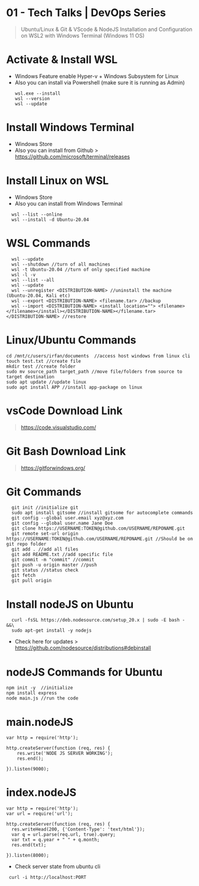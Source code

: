 # 01 - Tech Talks | DevOps Series
> Ubuntu/Linux & Git & VScode & NodeJS Installation and Configuration on WSL2 with Windows Terminal (Windows 11 OS)


# Activate & Install WSL
- Windows Feature enable Hyper-v + Windows Subsystem for Linux
- Also you can install via Powershell (make sure it is running as Admin)
  ```
  wsl.exe --install
  wsl --version
  wsl --update
  ```


# Install Windows Terminal
- Windows Store
- Also you can install from Github > https://github.com/microsoft/terminal/releases


# Install Linux on WSL
- Windows Store
- Also you can install from Windows Terminal

```
  wsl --list --online
  wsl --install -d Ubuntu-20.04
```


# WSL Commands

```
  wsl --update
  wsl --shutdown //turn of all machines
  wsl -t Ubuntu-20.04 //turn of only specified machine
  wsl -l -v
  wsl --list --all
  wsl --update
  wsl --unregister <DISTRIBUTION-NAME> //uninstall the machine (Ubuntu-20.04, Kali etc)
  wsl --export <DISTRIBUTION-NAME> <filename.tar> //backup
  wsl --import <DISTRIBUTION-NAME> <install location=""> <filename> </filename></install></DISTRIBUTION-NAME></filename.tar></DISTRIBUTION-NAME> //restore
```


# Linux/Ubuntu Commands

```
cd /mnt/c/users/irfan/documents  //access host windows from linux cli
touch test.txt //create file
mkdir test //create folder
sudo mv source_path target_path //move file/folders from source to target destination
sudo apt update //update linux
sudo apt install APP //install app-package on linux
```


# vsCode Download Link
> https://code.visualstudio.com/


# Git Bash Download Link
> https://gitforwindows.org/


# Git Commands

```
  git init //initialize git
  sudo apt install gitsome //install gitsome for autocomplete commands
  git config --global user.email xyz@xyz.com
  git config --global user.name Jane Doe
  git clone https://USERNAME:TOKEN@github.com/USERNAME/REPONAME.git
  git remote set-url origin https://USERNAME:TOKEN@github.com/USERNAME/REPONAME.git //Should be on git repo folder
  git add . //add all files
  git add README.txt //add specific file
  git commit -m "commit" //commit
  git push -u origin master //push
  git status //status check
  git fetch
  git pull origin
```


# Install nodeJS on Ubuntu

```
  curl -fsSL https://deb.nodesource.com/setup_20.x | sudo -E bash - &&\
  sudo apt-get install -y nodejs
```
- Check here for updates > https://github.com/nodesource/distributions#debinstall


# nodeJS Commands for Ubuntu

```
npm init -y  //initialize
npm install express 
node main.js //run the code
```


# main.nodeJS 

```
var http = require('http');

http.createServer(function (req, res) {
    res.write('NODE JS SERVER WORKING');
    res.end();

}).listen(9000); 
```


# index.nodeJS 

```
var http = require('http');
var url = require('url');

http.createServer(function (req, res) {
  res.writeHead(200, {'Content-Type': 'text/html'});
  var q = url.parse(req.url, true).query;
  var txt = q.year + " " + q.month;
  res.end(txt);

}).listen(8000);
```

- Check server state from ubuntu cli
```
 curl -i http://localhost:PORT
```





